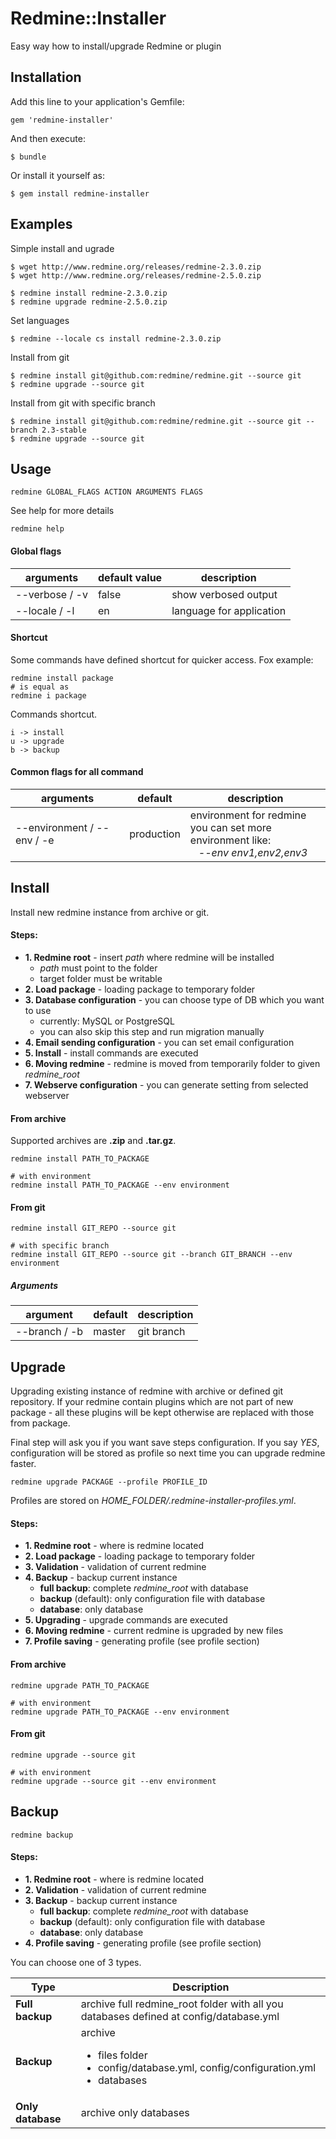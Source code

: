 # Redmine::Installer

Easy way how to install/upgrade Redmine or plugin

## Installation

Add this line to your application's Gemfile:

```
gem 'redmine-installer'
```

And then execute:

```
$ bundle
```

Or install it yourself as:

```
$ gem install redmine-installer
```

## Examples

Simple install and ugrade

```
$ wget http://www.redmine.org/releases/redmine-2.3.0.zip
$ wget http://www.redmine.org/releases/redmine-2.5.0.zip

$ redmine install redmine-2.3.0.zip
$ redmine upgrade redmine-2.5.0.zip
```

Set languages

```
$ redmine --locale cs install redmine-2.3.0.zip
```

Install from git

```
$ redmine install git@github.com:redmine/redmine.git --source git
$ redmine upgrade --source git
```

Install from git with specific branch

```
$ redmine install git@github.com:redmine/redmine.git --source git --branch 2.3-stable
$ redmine upgrade --source git
```

## Usage

```
redmine GLOBAL_FLAGS ACTION ARGUMENTS FLAGS
```

See help for more details

```
redmine help
```

#### Global flags

<table>
  <thead>
    <tr>
      <th>arguments</th>
      <th>default value</th>
      <th>description</th>
    </tr>
  </thead>
  <tbody>
    <tr>
      <td>--verbose / -v</td>
      <td>false</td>
      <td>show verbosed output</td>
    </tr>
    <tr>
      <td>--locale / -l</td>
      <td>en</td>
      <td>language for application</td>
    </tr>
  </tbody>
</table>


#### Shortcut

Some commands have defined shortcut for quicker access. Fox example:

```
redmine install package
# is equal as
redmine i package
```

Commands shortcut.

```
i -> install
u -> upgrade
b -> backup
```

#### Common flags for all command

<table>
  <thead>
    <tr>
      <th>arguments</th>
      <th>default</th>
      <th>description</th>
    </tr>
  </thead>
  <tbody>
    <tr>
      <td>--environment / --env / -e</td>
      <td>production</td>
      <td>
        environment for redmine<br>
        you can set more environment like: <br>
        &nbsp;&nbsp;&nbsp;<i>--env env1,env2,env3</i>
      </td>
    </tr>
  </tbody>
</table>

## Install

Install new redmine instance from archive or git.

#### Steps:

- **1. Redmine root** - insert _path_ where redmine will be installed
	- _path_ must point to the folder
	- target folder must be writable
- **2. Load package** - loading package to temporary folder
- **3. Database configuration** - you can choose type of DB which you want to use
	- currently: MySQL or PostgreSQL
	- you can also skip this step and run migration manually
- **4. Email sending configuration** - you can set email configuration
- **5. Install** - install commands are executed
- **6. Moving redmine** - redmine is moved from temporarily folder to given _redmine\_root_
- **7. Webserve configuration** - you can generate setting from selected webserver

#### From archive

Supported archives are **.zip** and **.tar.gz**.

```
redmine install PATH_TO_PACKAGE

# with environment
redmine install PATH_TO_PACKAGE --env environment
```

#### From git

```
redmine install GIT_REPO --source git

# with specific branch
redmine install GIT_REPO --source git --branch GIT_BRANCH --env environment
```

##### Arguments

<table>
  <thead>
    <tr>
      <th>argument</th>
      <th>default</th>
      <th>description</th>
    </tr>
  </thead>
  <tbody>
    <tr>
      <td>--branch / -b</td>
      <td>master</td>
      <td>
        git branch
      </td>
    </tr>
  </tbody>
</table>


## Upgrade

Upgrading existing instance of redmine with archive or defined git repository. If your redmine contain plugins which are not part of new package - all these plugins will be kept otherwise are replaced with those from package.

Final step will ask you if you want save steps configuration. If you say _YES_, configuration will be stored as profile so next time you can upgrade redmine faster.

```
redmine upgrade PACKAGE --profile PROFILE_ID
```

Profiles are stored on *HOME_FOLDER/.redmine-installer-profiles.yml*.

#### Steps:

- **1. Redmine root** - where is redmine located
- **2. Load package** -  loading package to temporary folder
- **3. Validation** - validation of current redmine
- **4. Backup** - backup current instance
	- **full backup**: complete _redmine\_root_ with database
	- **backup** (default): only configuration file with database
	- **database**: only database
- **5. Upgrading** - upgrade commands are executed
- **6. Moving redmine** - current redmine is upgraded by new files
- **7. Profile saving** - generating profile (see profile section)


#### From archive

```
redmine upgrade PATH_TO_PACKAGE

# with environment
redmine upgrade PATH_TO_PACKAGE --env environment
```

#### From git

```
redmine upgrade --source git

# with environment
redmine upgrade --source git --env environment
```


## Backup

```
redmine backup
```

#### Steps:

- **1. Redmine root** - where is redmine located
- **2. Validation** - validation of current redmine
- **3. Backup** - backup current instance
	- **full backup**: complete _redmine\_root_ with database
	- **backup** (default): only configuration file with database
	- **database**: only database
- **4. Profile saving** - generating profile (see profile section)

You can choose one of 3 types.

<table>
  <thead>
    <tr>
      <th>Type</th>
      <th>Description</th>
    </tr>
  </thead>
  <tbody>
    <tr>
      <td><b>Full backup</b></td>
      <td>archive full redmine_root folder with all you databases defined at config/database.yml</td>
    </tr>
    <tr>
      <td><b>Backup</b></td>
      <td>
        archive
        <ul>
          <li>files folder</li>
          <li>config/database.yml, config/configuration.yml</li>
          <li>databases</li>
        </ul>
      </td>
    </tr>
    <tr>
      <td><b>Only database</b></td>
      <td>archive only databases</td>
    </tr>
  </tbody>
</table>


 
